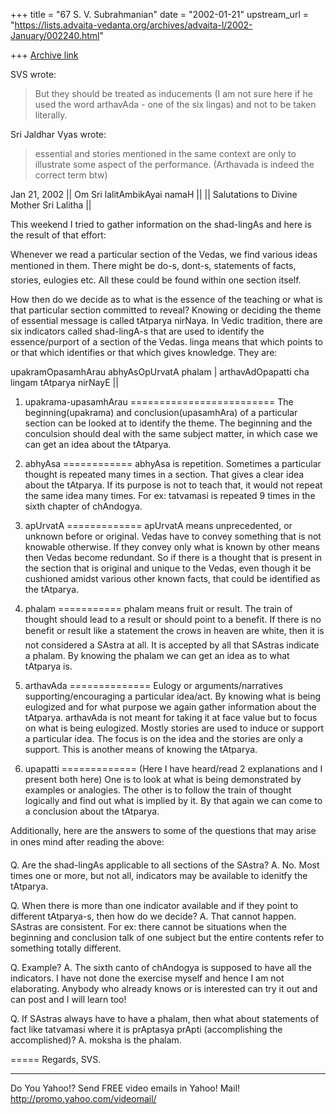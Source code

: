 +++
title = "67 S. V. Subrahmanian"
date = "2002-01-21"
upstream_url = "https://lists.advaita-vedanta.org/archives/advaita-l/2002-January/002240.html"

+++
[Archive link](https://lists.advaita-vedanta.org/archives/advaita-l/2002-January/002240.html)

SVS wrote:
> But
> they should be treated as inducements (I am not sure here if he used the
> word arthavAda - one of the six lingas) and not to be taken literally.

Sri Jaldhar Vyas wrote:
> essential and stories mentioned in the same context are only to illustrate
> some aspect of the performance.  (Arthavada is indeed the correct term btw)

Jan 21, 2002
                         || Om Sri lalitAmbikAyai namaH ||
                   || Salutations to Divine Mother Sri Lalitha ||

This weekend I tried to gather information on the shad-lingAs and here is the
result of that effort:

Whenever we read a particular section of the Vedas, we find various ideas
mentioned in them.  There might be do-s, dont-s, statements of facts, stories,
eulogies etc.  All these could be found within one section itself.

How then do we decide as to what is the essence of the teaching or what is that
particular section committed to reveal?  Knowing or deciding the theme of
essential message is called tAtparya nirNaya.  In Vedic tradition, there are
six indicators called shad-lingA-s that are used to identify the
essence/purport of a section of the Vedas.  linga means that which points to or
that which identifies or that which gives knowledge.  They are:

upakramOpasamhArau abhyAsOpUrvatA phalam |
arthavAdOpapatti cha lingam tAtparya nirNayE ||

1.  upakrama-upasamhArau
=========================
The beginning(upakrama) and conclusion(upasamhAra) of a particular section can
be looked at to identify the theme.  The beginning and the conculsion should
deal with the same subject matter, in which case we can get an idea about the
tAtparya.

2.  abhyAsa
============
abhyAsa is repetition.  Sometimes a particular thought is repeated many times
in a section.  That gives a clear idea about the tAtparya.  If its purpose is
not to teach that, it would not repeat the same idea many times.  For ex:
tatvamasi is repeated 9 times in the sixth chapter of chAndogya.

3.  apUrvatA
=============
apUrvatA means unprecedented, or unknown before or original.  Vedas have to
convey something that is not knowable otherwise.  If they convey only what is
known by other means then Vedas become redundant.  So if there is a thought
that is present in the section that is original and unique to the Vedas, even
though it be cushioned amidst various other known facts, that could be
identified as the tAtparya.

4.  phalam
===========
phalam means fruit or result.  The train of thought should lead to a result or
should point to a benefit.  If there is no benefit or result like a statement
the crows in heaven are white, then it is not considered a SAstra at all.  It
is accepted by all that SAstras indicate a phalam.  By knowing the phalam we
can get an idea as to what tAtparya is.

5.  arthavAda
==============
Eulogy or arguments/narratives supporting/encouraging a particular idea/act.
By knowing what is being eulogized and for what purpose we again gather
information about the tAtparya.  arthavAda is not meant for taking it at face
value but to focus on what is being eulogized.  Mostly stories are used to
induce or support a particular idea.  The focus is on the idea and the stories
are only a support.  This is another means of knowing the tAtparya.

6.  upapatti
=============
(Here I have heard/read 2 explanations and I present both here)
One is to look at what is being demonstrated by examples or analogies.  The
other is to follow the train of thought logically and find out what is implied
by it.  By that again we can come to a conclusion about the tAtparya.

Additionally, here are the answers to some of the questions that may arise in
ones mind after reading the above:

Q.  Are the shad-lingAs applicable to all sections of the SAstra?
A.  No.  Most times one or more, but not all, indicators may be available to
idenitfy the tAtparya.

Q.  When there is more than one indicator available and if they point to
different tAtparya-s, then how do we decide?
A.  That cannot happen.  SAstras are consistent.  For ex:  there cannot be
situations when the beginning and conclusion talk of one subject but the entire
contents refer to something totally different.

Q.  Example?
A.  The sixth canto of chAndogya is supposed to have all the indicators.  I
have not done the exercise myself and hence I am not elaborating.  Anybody who
already knows or is interested can try it out and can post and I will learn
too!

Q.  If SAstras always have to have a phalam, then what about statements of fact
like tatvamasi where it is prAptasya prApti (accomplishing the accomplished)?
A.  moksha is the phalam.

=====
Regards,
SVS.

__________________________________________________
Do You Yahoo!?
Send FREE video emails in Yahoo! Mail!
http://promo.yahoo.com/videomail/

